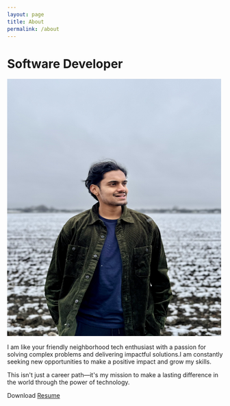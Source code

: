 ```yaml
---
layout: page
title: About
permalink: /about
---
```


# Software Developer

<img src="https://github.com/sarthak-p/portfolio/blob/gh-pages/assets/img/misc/Sarthak%20Photo.jpg?raw=true" width="500" height="600">

I am like your friendly neighborhood tech enthusiast with a passion for solving complex problems and delivering impactful solutions.I am constantly seeking new opportunities to make a positive impact and grow my skills.

This isn't just a career path—it's my mission to make a lasting difference in the world through the power of technology.

Download <a href="https://github.com/sarthak-p/portfolio/blob/gh-pages/assets/files/Sarthak%20Patipati%20Resume.pdf" target="_blank">Resume</a>
